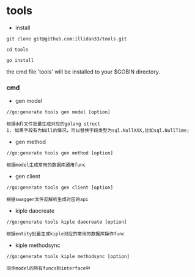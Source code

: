 # tools

- install
```
git clone git@github.com:illidan33/tools.git

cd tools

go install
```
the cmd file 'tools' will be installed to your $GOBIN directory.

### cmd

- gen model
```
//go:generate tools gen model [option]

根据ddl文件批量生成对应的golang struct
1. 如果字段有为NUll的情况，可以替换字段类型为sql.NullXXX,比如sql.NullTime;
```

- gen method
```
//go:generate tools gen method [option]

根据model生成常用的数据库通用func
```

- gen client
```
//go:generate tools gen client [option]

根据swagger文件反解析生成对应的api
```

- kiple daocreate
```
//go:generate tools kiple daocreate [option]

根据entity批量生成kiple对应的常用的数据库操作func
```

- kiple methodsync
```
//go:generate tools kiple methodsync [option]

同步model的所有funcs到interface中
```